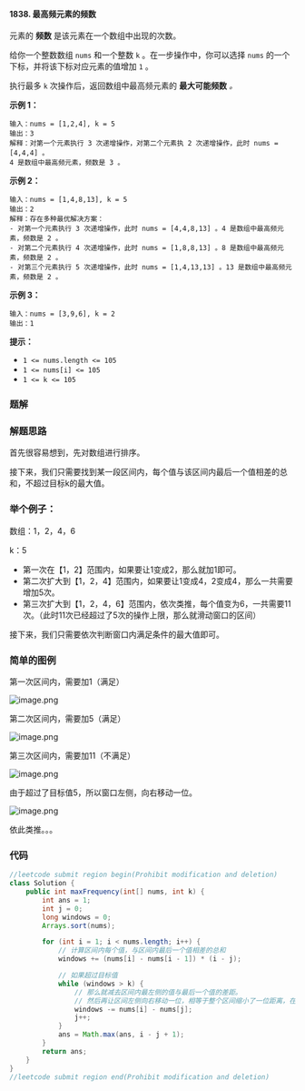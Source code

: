 #### 1838. 最高频元素的频数

元素的 **频数** 是该元素在一个数组中出现的次数。

给你一个整数数组 `nums` 和一个整数 `k` 。在一步操作中，你可以选择 `nums` 的一个下标，并将该下标对应元素的值增加 `1` 。

执行最多 `k` 次操作后，返回数组中最高频元素的 **最大可能频数** *。*

**示例 1：**

```shell
输入：nums = [1,2,4], k = 5
输出：3
解释：对第一个元素执行 3 次递增操作，对第二个元素执 2 次递增操作，此时 nums = [4,4,4] 。
4 是数组中最高频元素，频数是 3 。
```

**示例 2：**

```shell
输入：nums = [1,4,8,13], k = 5
输出：2
解释：存在多种最优解决方案：
- 对第一个元素执行 3 次递增操作，此时 nums = [4,4,8,13] 。4 是数组中最高频元素，频数是 2 。
- 对第二个元素执行 4 次递增操作，此时 nums = [1,8,8,13] 。8 是数组中最高频元素，频数是 2 。
- 对第三个元素执行 5 次递增操作，此时 nums = [1,4,13,13] 。13 是数组中最高频元素，频数是 2 。
```

**示例 3：**

```shell
输入：nums = [3,9,6], k = 2
输出：1
```

**提示：**

- `1 <= nums.length <= 105`
- `1 <= nums[i] <= 105`
- `1 <= k <= 105`

### 题解

### 解题思路

首先很容易想到，先对数组进行排序。

接下来，我们只需要找到某一段区间内，每个值与该区间内最后一个值相差的总和，不超过目标k的最大值。

### 举个例子：

数组：1，2，4，6

k：5

* 第一次在【1，2】范围内，如果要让1变成2，那么就加1即可。
* 第二次扩大到【1，2，4】范围内，如果要让1变成4，2变成4，那么一共需要增加5次。
* 第三次扩大到【1，2，4，6】范围内，依次类推，每个值变为6，一共需要11次。（此时11次已经超过了5次的操作上限，那么就滑动窗口的区间）

接下来，我们只需要依次判断窗口内满足条件的最大值即可。

### 简单的图例

第一次区间内，需要加1（满足）

![image.png](http://gitlab.wsh-study.com/xp-study/LeeteCode/blob/master/贪心算法/images/最高频元素的频数/1.jpg)

第二次区间内，需要加5（满足）

![image.png](http://gitlab.wsh-study.com/xp-study/LeeteCode/blob/master/贪心算法/images/最高频元素的频数/2.jpg)

第三次区间内，需要加11（不满足）

![image.png](http://gitlab.wsh-study.com/xp-study/LeeteCode/blob/master/贪心算法/images/最高频元素的频数/3.jpg)

由于超过了目标值5，所以窗口左侧，向右移动一位。

![image.png](http://gitlab.wsh-study.com/xp-study/LeeteCode/blob/master/贪心算法/images/最高频元素的频数/4.jpg)

依此类推。。。

### 代码

```java
//leetcode submit region begin(Prohibit modification and deletion)
class Solution {
    public int maxFrequency(int[] nums, int k) {
        int ans = 1;
        int j = 0;
        long windows = 0;
        Arrays.sort(nums);

        for (int i = 1; i < nums.length; i++) {
            // 计算区间内每个值，与区间内最后一个值相差的总和
            windows += (nums[i] - nums[i - 1]) * (i - j);

            // 如果超过目标值
            while (windows > k) {
                // 那么就减去区间内最左侧的值与最后一个值的差距。
                // 然后再让区间左侧向右移动一位，相等于整个区间缩小了一位距离，在缩小的区间内再判断是否满足要求
                windows -= nums[i] - nums[j];
                j++;
            }
            ans = Math.max(ans, i - j + 1);
        }
        return ans;
    }
}
//leetcode submit region end(Prohibit modification and deletion)

```

